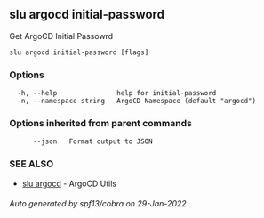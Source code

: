 ## slu argocd initial-password

Get ArgoCD Initial Passowrd

```
slu argocd initial-password [flags]
```

### Options

```
  -h, --help               help for initial-password
  -n, --namespace string   ArgoCD Namespace (default "argocd")
```

### Options inherited from parent commands

```
      --json   Format output to JSON
```

### SEE ALSO

* [slu argocd](slu_argocd.md)	 - ArgoCD Utils

###### Auto generated by spf13/cobra on 29-Jan-2022
